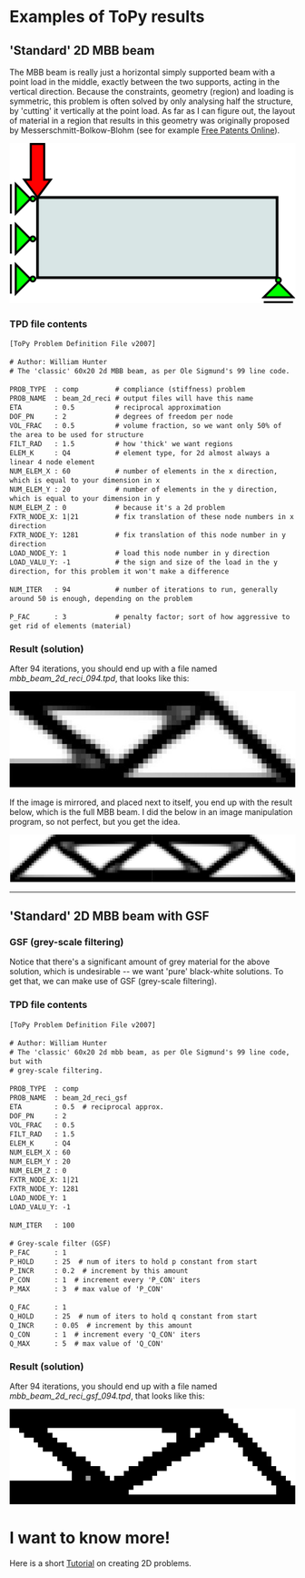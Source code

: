 # Examples of ToPy results

## 'Standard' 2D MBB beam
The MBB beam is really just a horizontal simply supported beam with a point load in the middle, exactly between the two supports, acting in the vertical direction. Because the constraints, geometry (region) and loading is symmetric, this problem is often solved by only analysing half the structure, by 'cutting' it vertically at the point load. As far as I can figure out, the layout of material in a region that results in this geometry was originally proposed by Messerschmitt-Bolkow-Blohm (see for example [Free Patents Online](http://www.freepatentsonline.com/4774117.html)).

![MBB Beam Problem](../imgsrc/1a4761b2-2cdf-11e6-9b2b-5b92800c004a.png)

### TPD file contents
```
[ToPy Problem Definition File v2007]

# Author: William Hunter
# The 'classic' 60x20 2d MBB beam, as per Ole Sigmund's 99 line code.

PROB_TYPE  : comp         # compliance (stiffness) problem
PROB_NAME  : beam_2d_reci # output files will have this name
ETA        : 0.5          # reciprocal approximation
DOF_PN     : 2            # degrees of freedom per node
VOL_FRAC   : 0.5          # volume fraction, so we want only 50% of the area to be used for structure
FILT_RAD   : 1.5          # how 'thick' we want regions
ELEM_K     : Q4           # element type, for 2d almost always a linear 4 node element
NUM_ELEM_X : 60           # number of elements in the x direction, which is equal to your dimension in x
NUM_ELEM_Y : 20           # number of elements in the y direction, which is equal to your dimension in y
NUM_ELEM_Z : 0            # because it's a 2d problem
FXTR_NODE_X: 1|21         # fix translation of these node numbers in x direction
FXTR_NODE_Y: 1281         # fix translation of this node number in y direction
LOAD_NODE_Y: 1            # load this node number in y direction
LOAD_VALU_Y: -1           # the sign and size of the load in the y direction, for this problem it won't make a difference

NUM_ITER   : 94           # number of iterations to run, generally around 50 is enough, depending on the problem

P_FAC      : 3            # penalty factor; sort of how aggressive to get rid of elements (material)
```

### Result (solution)
After 94 iterations, you should end up with a file named _mbb_beam_2d_reci_094.tpd_, that looks like this:

![beam_2d_reci_094.tpd](../imgsrc/b514dcfc-2a4a-11e6-99ff-81de39a1232e.png)

If the image is mirrored, and placed next to itself, you end up with the result below, which is the full MBB beam. I did the below in an image manipulation program, so not perfect, but you get the idea.

![MBB beam](../imgsrc/a2670736-2a4c-11e6-9e6c-e74f771c1e6d.png)

---

## 'Standard' 2D MBB beam with GSF

### GSF (grey-scale filtering)
Notice that there's a significant amount of grey material for the above solution, which is undesirable -- we want 'pure' black-white solutions. To get that, we can make use of GSF (grey-scale filtering).

### TPD file contents
```
[ToPy Problem Definition File v2007]

# Author: William Hunter
# The 'classic' 60x20 2d mbb beam, as per Ole Sigmund's 99 line code, but with
# grey-scale filtering.

PROB_TYPE  : comp
PROB_NAME  : beam_2d_reci_gsf
ETA        : 0.5  # reciprocal approx.
DOF_PN     : 2
VOL_FRAC   : 0.5
FILT_RAD   : 1.5
ELEM_K     : Q4
NUM_ELEM_X : 60
NUM_ELEM_Y : 20
NUM_ELEM_Z : 0
FXTR_NODE_X: 1|21
FXTR_NODE_Y: 1281
LOAD_NODE_Y: 1
LOAD_VALU_Y: -1

NUM_ITER   : 100

# Grey-scale filter (GSF)
P_FAC      : 1
P_HOLD     : 25  # num of iters to hold p constant from start
P_INCR     : 0.2  # increment by this amount
P_CON      : 1  # increment every 'P_CON' iters
P_MAX      : 3  # max value of 'P_CON'

Q_FAC      : 1
Q_HOLD     : 25  # num of iters to hold q constant from start
Q_INCR     : 0.05  # increment by this amount
Q_CON      : 1  # increment every 'Q_CON' iters
Q_MAX      : 5  # max value of 'Q_CON'
```

### Result (solution)
After 94 iterations, you should end up with a file named _mbb_beam_2d_reci_gsf_094.tpd_, that looks like this:

![MBB Beam solution with GSF](../imgsrc/f1b5e452-2cdf-11e6-9609-c556a22aa6c7.png)

# I want to know more!
Here is a short [Tutorial](Tutorials.md) on creating 2D problems.